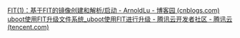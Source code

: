 [FIT(1)：基于FIT的镜像创建和解析/启动 - ArnoldLu - 博客园 (cnblogs.com)](https://www.cnblogs.com/arnoldlu/p/17912109.html)
[uboot使用FIT升级文件系统_uboot使用FIT进行升级 - 腾讯云开发者社区 - 腾讯云 (tencent.com)](https://cloud.tencent.com/developer/information/uboot%E4%BD%BF%E7%94%A8FIT%E5%8D%87%E7%BA%A7%E6%96%87%E4%BB%B6%E7%B3%BB%E7%BB%9F-article)
